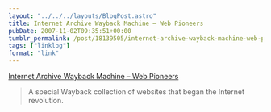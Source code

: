 ```yaml
---
layout: "../../../layouts/BlogPost.astro"
title: Internet Archive Wayback Machine – Web Pioneers
pubDate: 2007-11-02T09:35:51+00:00
tumblr_permalink: /post/18139505/internet-archive-wayback-machine-web-pioneers
tags: ["linklog"]
format: "link"
---
```


[Internet Archive Wayback Machine &#8211; Web Pioneers][1]

> A special Wayback collection of websites that began the Internet revolution.

[1]: http://web.archive.org/collections/pioneers.html
